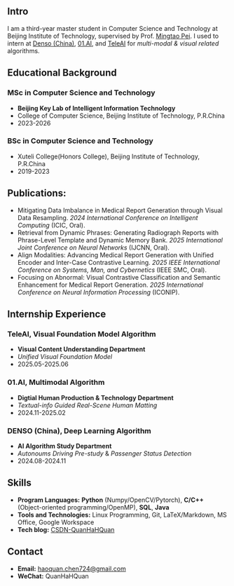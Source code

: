 ## Intro
I am a third-year master student in Computer Science and Technology at Beijing Institute of Technology, supervised by Prof. [Mingtao Pei](https://peimingtao.github.io/index.html). I used to intern at [Denso (China)](https://www.denso.com/cn/zh/about-us/company-information/dich/), [01.AI](https://www.01.ai/), and [TeleAI](https://www.chinatelecom.com.cn/) for *multi-modal & visual related* algorithms. 

## Educational Background
### MSc in Computer Science and Technology
- **Beijing Key Lab of Intelligent Information Technology**
- College of Computer Science, Beijing Institute of Technology, P.R.China
- 2023-2026

### BSc in Computer Science and Technology
- Xuteli College(Honors College), Beijing Institute of Technology, P.R.China
- 2019-2023
  
## Publications:
- Mitigating Data Imbalance in Medical Report Generation through Visual Data Resampling. *2024 International Conference on Intelligent Computing* (ICIC, Oral).
- Retrieval from Dynamic Phrases: Generating Radiograph Reports with Phrase-Level Template and Dynamic Memory Bank. *2025 International Joint Conference on Neural Networks* (IJCNN, Oral).
- Align Modalities: Advancing Medical Report Generation with Unified Encoder and Inter-Case Contrastive Learning. *2025 IEEE International Conference on Systems, Man, and Cybernetics* (IEEE SMC, Oral).
- Focusing on Abnormal: Visual Contrastive Classification and Semantic Enhancement for Medical Report Generation. *2025 International Conference on Neural Information Processing* (ICONIP).

## Internship Experience

### TeleAI, Visual Foundation Model Algorithm
- **Visual Content Understanding Department**
- *Unified Visual Foundation Model*
- 2025.05-2025.06

### 01.AI, Multimodal Algorithm
- **Digtial Human Production & Technology Department**
- *Textual-info Guided Real-Scene Human Matting*
- 2024.11-2025.02

### DENSO (China), Deep Learning Algorithm
- **AI Algorithm Study Department**
- *Autonoums Driving Pre-study* & *Passenger Status Detection*
- 2024.08-2024.11

## Skills
- **Program Languages:** **Python** (Numpy/OpenCV/Pytorch), **C/C++** (Object-oriented programming/OpenMP), **SQL**, **Java**
- **Tools and Technologies:** Linux Programming, Git, LaTeX/Markdown, MS Office, Google Workspace
- **Tech blog:** [CSDN-QuanHaHQuan](https://blog.csdn.net/c_h_q_)

## Contact
- **Email:** haoquan.chen724@gmail.com
- **WeChat:** QuanHaHQuan
